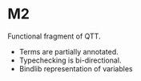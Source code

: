 # M2

Functional fragment of QTT. 

* Terms are partially annotated. 
* Typechecking is bi-directional.
* Bindlib representation of variables
